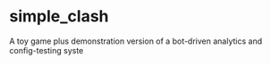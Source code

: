 # simple_clash
A toy game plus demonstration version of a bot-driven analytics and config-testing syste
